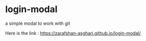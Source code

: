 # login-modal
a simple modal to work with git

Here is the link :
https://zarafshan-asghari.github.io/login-modal/
